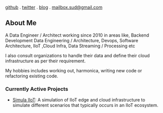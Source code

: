 [github](https://www.github.com/sudhanshu-chauhan) . [twitter](https://twitter.com/Sud_daemon) . [blog](https://pandapristine.github.io/) . mailbox.sud@gmail.com

## About Me

A Data Engineer / Architect working since 2010 in areas like, Backend Development 
Data Engineering / Architecture, Devops, Software Architecture, IIoT ,Cloud Infra,
Data Streaming / Processing etc

I also consult organizations to handle their data and define their 
cloud infrastructure as per their requirement.

My hobbies includes working out, harmonica, writing new code or refactoring existing
code.

### Currently Active Projects
- [Simula IIoT](https://github.com/sudhanshu-chauhan/simula_iiot):
A simulation of IIoT edge and cloud infrastructure to simulate different scenarios
that typically occurs in an IIoT ecosystem.